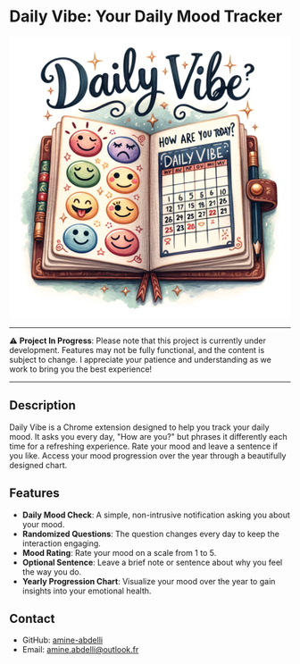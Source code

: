# Daily Vibe: Your Daily Mood Tracker

![Daily Vibe Logo](./images/logo.png)

---

:warning: **Project In Progress**: Please note that this project is currently under development. Features may not be fully functional, and the content is subject to change. I appreciate your patience and understanding as we work to bring you the best experience!

---

## Description

Daily Vibe is a Chrome extension designed to help you track your daily mood. It asks you every day, "How are you?" but phrases it differently each time for a refreshing experience. Rate your mood and leave a sentence if you like. Access your mood progression over the year through a beautifully designed chart.

## Features

- **Daily Mood Check**: A simple, non-intrusive notification asking you about your mood.
- **Randomized Questions**: The question changes every day to keep the interaction engaging.
- **Mood Rating**: Rate your mood on a scale from 1 to 5.
- **Optional Sentence**: Leave a brief note or sentence about why you feel the way you do.
- **Yearly Progression Chart**: Visualize your mood over the year to gain insights into your emotional health.

## Contact

- GitHub: [amine-abdelli](https://github.com/amine-abdelli)
- Email: amine.abdelli@outlook.fr